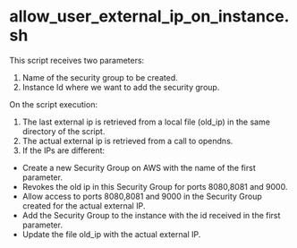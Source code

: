 # allow_user_external_ip_on_instance.sh

This script receives two parameters:

1. Name of the security group to be created.
2. Instance Id where we want to add the security group.

On the script execution:

1. The last external ip is retrieved from a local file (old_ip) in the same directory of the script.
2. The actual external ip is retrieved from a call to opendns.
3. If the IPs are different:
  - Create a new Security Group on AWS with the name of the first parameter.
  - Revokes the old ip in this Security Group for ports 8080,8081 and 9000.
  - Allow access to ports 8080,8081 and 9000 in the Security Group created for the actual external IP.
  - Add the Security Group to the instance with the id received in the first parameter.
  - Update the file old_ip with the actual external IP.
